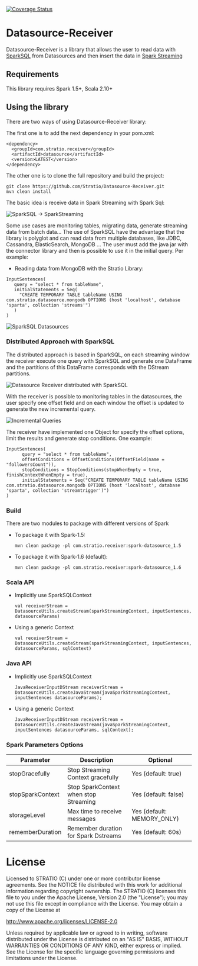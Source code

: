[![Coverage Status](https://coveralls.io/repos/github/Stratio/Datasource-Receiver/badge.svg?branch=master)](https://coveralls.io/github/Stratio/Datasource-Receiver?branch=master)

# Datasource-Receiver

Datasource-Receiver is a library that allows the user to read data with [SparkSQL](http://spark.apache.org/docs/latest/sql-programming-guide.html)
from Datasources and then insert the data in [Spark Streaming](http://spark.apache.org/docs/latest/streaming-programming-guide.html)


## Requirements

This library requires Spark 1.5+, Scala 2.10+

## Using the library

There are two ways of using Datasource-Receiver library:

The first one is to add the next dependency in your pom.xml:

  ```
  <dependency>
    <groupId>com.stratio.receiver</groupId>
    <artifactId>datasource</artifactId>
    <version>LATEST</version>
  </dependency>
  ```

The other one is to clone the full repository and build the project:

  ```
  git clone https://github.com/Stratio/Datasource-Receiver.git
  mvn clean install
  ```

The basic idea is receive data in Spark Streaming with Spark Sql:

  ![SparkSQL -> SparkStreaming](./images/SparkSQL-SparkStreaming.jpg)
 
Some use cases are monitoring tables, migrating data, generate streaming data from batch data...
The use of SparkSQL have the advantage that the library is polyglot and can read data from multiple databases, like 
JDBC, Cassandra, ElasticSearch, MongoDB ... The user must add the java jar with the connector library and then is 
possible to use it in the initial query. Per example:
 
 - Reading data from MongoDB with the Stratio Library:
 
 ```
 InputSentences(
    query = "select * from tableName",
    initialStatements = Seq(
      "CREATE TEMPORARY TABLE tableName USING com.stratio.datasource.mongodb OPTIONS (host 'localhost', database 'sparta', collection 'streams'")
    )
 ) 
 ```

  ![SparkSQL Datasources](./images/SparkSQL-Datasources.jpg)

### Distributed Approach with SparkSQL

The distributed approach is based in SparkSQL, on each streaming window the receiver execute one query with SparkSQL 
and generate one DataFrame and the partitions of this DataFrame corresponds with the DStream partitions.

  ![Datasource Receiver distributed with SparkSQL](./images/ArchitectureDatasourceReceiver.jpg)

With the receiver is possible to monitoring tables in the datasources, the user specify one offset field and on each 
window the offset is updated to generate the new incremental query.
 
  ![Incremental Queries](./images/IncrementalQueries.jpg)
 
The receiver have implemented one Object for specify the offset options, limit the results and generate stop 
conditions. One example:

   ```
   InputSentences(
         query = "select * from tableName",
         offsetConditions = OffsetConditions(OffsetField(name = "followersCount")),
         stopConditions = StopConditions(stopWhenEmpty = true, finishContextWhenEmpty = true),
         initialStatements = Seq("CREATE TEMPORARY TABLE tableName USING com.stratio.datasource.mongodb OPTIONS (host 'localhost', database 'sparta', collection 'streamtrigger')")
   )
   ```


### Build

There are two modules to package with different versions of Spark

- To package it with Spark-1.5:

    `mvn clean package -pl com.stratio.receiver:spark-datasource_1.5`

- To package it with Spark-1.6 (default):

    `mvn clean package -pl com.stratio.receiver:spark-datasource_1.6`


### Scala API

- Implicitly use SparkSQLContext
    
    ```
    val receiverStream = DatasourceUtils.createStream(sparkStreamingContext, inputSentences, datasourceParams)
    ```
    
- Using a generic Context
    
    ```
    val receiverStream = DatasourceUtils.createStream(sparkStreamingContext, inputSentences, datasourceParams, sqlContext)
    ```


### Java API

- Implicitly use SparkSQLContext

  ```
  JavaReceiverInputDStream receiverStream = DatasourceUtils.createJavaStream(javaSparkStreamingContext, inputSentences datasourceParams);
  ```
  
- Using a generic Context

  ```
  JavaReceiverInputDStream receiverStream = DatasourceUtils.createJavaStream(javaSparkStreamingContext, inputSentences datasourceParams, sqlContext);
  ```
  

### Spark Parameters Options 

| Parameter                 | Description                             | Optional                             |
|---------------------------|-----------------------------------------|--------------------------------------|
| stopGracefully            | Stop Streaming Context gracefully       | Yes  (default: true)                 |
| stopSparkContext          | Stop SparkContext when stop Streaming   | Yes  (default: false)                |
| storageLevel              | Max time to receive messages            | Yes  (default: MEMORY_ONLY)          |
| rememberDuration          | Remember duration for Spark Dstreams    | Yes  (default: 60s)                  |


# License #

Licensed to STRATIO (C) under one or more contributor license agreements.
See the NOTICE file distributed with this work for additional information
regarding copyright ownership.  The STRATIO (C) licenses this file
to you under the Apache License, Version 2.0 (the
"License"); you may not use this file except in compliance
with the License.  You may obtain a copy of the License at

  http://www.apache.org/licenses/LICENSE-2.0

Unless required by applicable law or agreed to in writing,
software distributed under the License is distributed on an
"AS IS" BASIS, WITHOUT WARRANTIES OR CONDITIONS OF ANY
KIND, either express or implied.  See the License for the
specific language governing permissions and limitations
under the License.
